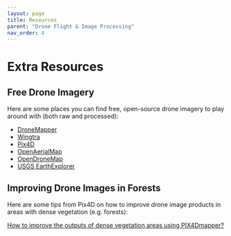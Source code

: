 ```yaml
---
layout: page
title: Resources
parent: "Drone Flight & Image Processing"
nav_order: 4
---
```


# Extra Resources

## Free Drone Imagery

Here are some places you can find free, open-source drone imagery to play around with (both raw and processed):

* [DroneMapper](https://dronemapper.com/sample_data/)
* [Wingtra](https://wingtra.com/mapping-drone-wingtraone/aerial-map-types/data-sets-and-maps/)
* [Pix4D](https://support.pix4d.com/hc/en-us/articles/360000235126-Example-projects-real-photogrammetry-data#quarry)
* [OpenAerialMap](https://openaerialmap.org/)
* [OpenDroneMap](https://www.opendronemap.org/odm/datasets/)
* [USGS EarthExplorer](https://earthexplorer.usgs.gov/)

## Improving Drone Images in Forests

Here are some tips from Pix4D on how to improve drone image products in areas with dense vegetation (e.g. forests):

[How to improve the outputs of dense vegetation areas using PIX4Dmapper?](https://support.pix4d.com/hc/en-us/articles/202560159-How-to-improve-the-outputs-of-dense-vegetation-areas-using-PIX4Dmapper)